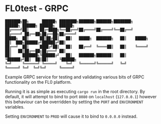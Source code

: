 # FL0test - GRPC
``````
███████╗██╗      ██████╗ ████████╗███████╗███████╗████████╗           ██████╗ ██████╗ ██████╗  ██████╗
██╔════╝██║     ██╔═████╗╚══██╔══╝██╔════╝██╔════╝╚══██╔══╝          ██╔════╝ ██╔══██╗██╔══██╗██╔════╝
█████╗  ██║     ██║██╔██║   ██║   █████╗  ███████╗   ██║    █████╗   ██║  ███╗██████╔╝██████╔╝██║
██╔══╝  ██║     ████╔╝██║   ██║   ██╔══╝  ╚════██║   ██║    ╚════╝   ██║   ██║██╔══██╗██╔═══╝ ██║
██║     ███████╗╚██████╔╝   ██║   ███████╗███████║   ██║             ╚██████╔╝██║  ██║██║     ╚██████╗
╚═╝     ╚══════╝ ╚═════╝    ╚═╝   ╚══════╝╚══════╝   ╚═╝              ╚═════╝ ╚═╝  ╚═╝╚═╝      ╚═════╝

``````

Example GRPC service for testing and validating various bits of GRPC functionality on the FL0 platform.

Running it is as simple as executing `cargo run` in the root directory.
By default, it will attempt to bind to port `8080` on `localhost` (`127.0.0.1`) however this behaviour can be overridden by setting the `PORT` and `ENVIRONMENT` variables.

Setting `ENVIRONMENT` to `PROD` will cause it to bind to `0.0.0.0` instead.
